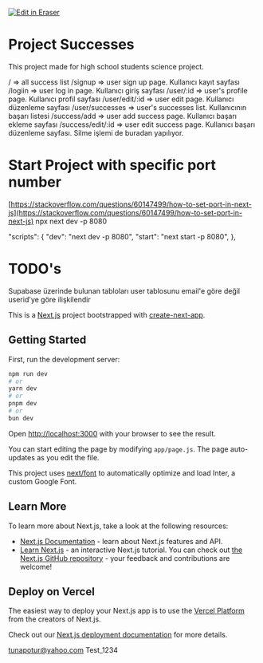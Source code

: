 <p><a target="_blank" href="https://app.eraser.io/workspace/BRogBu4Z0uNYM5Rm5duB" id="edit-in-eraser-github-link"><img alt="Edit in Eraser" src="https://firebasestorage.googleapis.com/v0/b/second-petal-295822.appspot.com/o/images%2Fgithub%2FOpen%20in%20Eraser.svg?alt=media&amp;token=968381c8-a7e7-472a-8ed6-4a6626da5501"></a></p>

# Project Successes

This project made for high school students science project.

/ => all success list
/signup => user sign up page. Kullanıcı kayıt sayfası
/logiin => user log in page. Kullanıcı giriş sayfası
/user/:id => user's profile page. Kullanıcı profil sayfası
/user/edit/:id => user edit page. Kullanıcı düzenleme sayfası
/user/successes => user's successes list. Kullanıcının başarı listesi
/success/add => user add success page. Kullanıcı başarı ekleme sayfası
/success/edit/:id => user edit success page. Kullanıcı başarı düzenleme sayfası. Silme işlemi de buradan yapılıyor.

# Start Project with specific port number

[﻿https://stackoverflow.com/questions/60147499/how-to-set-port-in-next-js](https://stackoverflow.com/questions/60147499/how-to-set-port-in-next-js)
npx next dev -p 8080

"scripts": {
"dev": "next dev -p 8080",
"start": "next start -p 8080",
},

# TODO's

Supabase üzerinde bulunan tabloları user tablosunu email'e göre değil userid'ye göre ilişkilendir

This is a [﻿Next.js](https://nextjs.org/) project bootstrapped with [﻿create-next-app](https://github.com/vercel/next.js/tree/canary/packages/create-next-app).

## Getting Started

First, run the development server:

```bash
npm run dev
# or
yarn dev
# or
pnpm dev
# or
bun dev
```

Open [﻿http://localhost:3000](http://localhost:3000/) with your browser to see the result.

You can start editing the page by modifying `app/page.js`. The page auto-updates as you edit the file.

This project uses [﻿next/font](https://nextjs.org/docs/basic-features/font-optimization) to automatically optimize and load Inter, a custom Google Font.

## Learn More

To learn more about Next.js, take a look at the following resources:

- [﻿Next.js Documentation](https://nextjs.org/docs) - learn about Next.js features and API.
- [﻿Learn Next.js](https://nextjs.org/learn) - an interactive Next.js tutorial.
  You can check out [﻿the Next.js GitHub repository](https://github.com/vercel/next.js/) - your feedback and contributions are welcome!

## Deploy on Vercel

The easiest way to deploy your Next.js app is to use the [﻿Vercel Platform](https://vercel.com/new?utm_medium=default-template&filter=next.js&utm_source=create-next-app&utm_campaign=create-next-app-readme) from the creators of Next.js.

Check out our [﻿Next.js deployment documentation](https://nextjs.org/docs/deployment) for more details.

<!--- Eraser file: https://app.eraser.io/workspace/BRogBu4Z0uNYM5Rm5duB --->

tunapotur@yahoo.com
Test_1234
